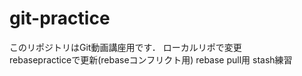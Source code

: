 # git-practice
このリポジトリはGit動画講座用です．
ローカルリポで変更  
rebasepracticeで更新(rebaseコンフリクト用)
rebase pull用
stash練習

